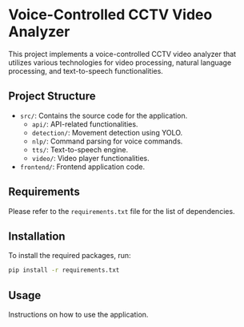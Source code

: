# Voice-Controlled CCTV Video Analyzer

This project implements a voice-controlled CCTV video analyzer that utilizes various technologies for video processing, natural language processing, and text-to-speech functionalities.

## Project Structure
- `src/`: Contains the source code for the application.
  - `api/`: API-related functionalities.
  - `detection/`: Movement detection using YOLO.
  - `nlp/`: Command parsing for voice commands.
  - `tts/`: Text-to-speech engine.
  - `video/`: Video player functionalities.
- `frontend/`: Frontend application code.

## Requirements
Please refer to the `requirements.txt` file for the list of dependencies.

## Installation
To install the required packages, run:
```bash
pip install -r requirements.txt
```

## Usage
Instructions on how to use the application.
